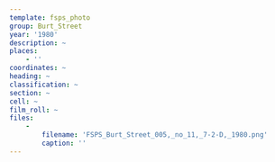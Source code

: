 ```yaml
---
template: fsps_photo
group: Burt_Street
year: '1980'
description: ~
places:
    - ''
coordinates: ~
heading: ~
classification: ~
section: ~
cell: ~
film_roll: ~
files:
    -
        filename: 'FSPS_Burt_Street_005,_no_11,_7-2-D,_1980.png'
        caption: ''
---
```

